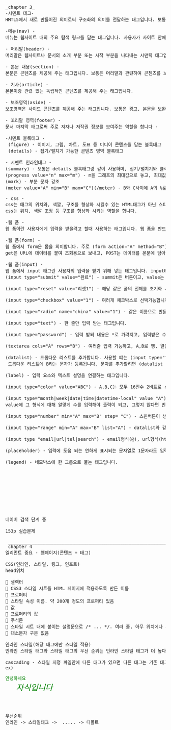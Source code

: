 <pre>_chapter 3_
-시멘트 테그-
HMTL5에서 새로 만들어진 의미로써 구조화의 의미를 전달하는 태그입니다. 보통 시멘트 구조와 시멘트 구조의 서순으로는 머리말(header), 메뉴(nav), 본문내용(section), 기사(article) 보조영역(aside), 꼬리말(footer)으로 되어 있습니다.

-메뉴(nav) -
메뉴는 웹사이트 내의 주요 탐색 링크를 담는 태그입니다. 사용자가 사이트 안에서 주요 페이지로 이동할 수 있게 해주는 링크(하이퍼링크)를 넣어 이해하기 내용과 관련하여 추가적 설명 및 자료를 사용하는 역할입니다

- 머리말(header) -
머리말은 웹사이트나 문서의 소개 부분 또는 시작 부분을 나타내는 시맨틱 태그입니다. 주로 페이지의 제목을 표시 하는 역할입니다. 

- 본문 내용(section) -
본문은 콘텐츠를 제공해 주는 태그입니다. 보통은 머리말과 관련하여 콘첸츠를 보여주는 역할입니다. (section)을 여러개 지정 가능하고, 구분은 (h1 ~ h6)으로 합니다.  

- 기사(article) -
본몬이랑 관련 있는 독립적인 콘텐츠를 제공해 주는 태그입니다. 

- 보조영역(aside) -
보조영역은 사이드 콘텐츠를 제공해 주는 태그입니다. 보통은 광고, 본문을 보완하는 추가적인 정보 제공 등 여러 역할을 합니다. 

- 꼬리말 영역(footer) -
문서 마지막 태그로써 주로 저자나 저작권 정보를 보여주는 역할을 합니다 -

-시멘트 블록태그 -
 (figure) - 이미지, 그림, 차트, 도표 등 미디어 콘텐츠를 담는 블록태그
 (details) - 접기/펼치기 가능한 콘텐츠 영역 블록태그

- 시멘트 인라인태그 -
(summary) - 보통은 details 블록태그랑 같이 사용하며, 접기/펼치기와 클릭해서 열고 닫는 기능의 역할
(progress value="n" max="m") - m을 그래프의 최대값으로 놓고, 최대값 m인 그래프가 n%만큼 참 (progress)
(mark) - 부분 문자 강조
(meter value="A" min="B" max="C")(/meter) - B와 C사이에 A의 %로 막대 그래프에 표기함  

- css -
css는 태그의 위치와, 색깔, 구조를 형상화 시킬수 있는 HTML태그가 아닌 스타일 언어 입니다. HTML4까지는 css가 없이 HTML4에 종속이 되었는데, HTML5부터 HTML5, css개념이 나누어졌습니다.
css는 위치, 색깔 조정 등 구조를 형상화 시키는 역할을 합니다. 

-웹 폼 -
웹 폼이란 사용자에게 입력을 받을려고 할때 사용하는 태그입니다. 웹 폼을 만드는 태그는 (input), (textarea), (select) 등이 있습니다.

-웹 폼(form) -
웹 폼에서 form은 몸을 의미합니다. 주로 (form action="A" method="B") 를 쓰고,  A는 저장된 url을 뜻하고, B는 get,post가 있는데 
get은 URL에 데이터를 붙여 조회용으로 보내고, POST는 데이터를 본문에 담아 저장이나 민감 정보용으로 보냅니다. 

-웹 폼(input) -
웹 폼에서 input 태그란 사용자의 입력을 받기 위해 넣는 태그입니다. input타입 태그에 입력을 받고, 그 입력을 토대로 form의 action 속성에 있는 곳에 데이터가 전송이 됩니다.
(input type="submit" value="완료") - summit은 버튼이고, value는 입력한 문자가 버튼에 뜨도록 하는것 입니다. 

(input type="reset" value="리셋1") - 해당 같은 폼의 전체를 초기화 시킵니다.(리셋1버튼 생성) 

(input type="checkbox" value="1") - 여러개 체크박스로 선택가능합니다.(다중 선택지o)

(input type="radio" name="china" value="1") - 같은 이름으로 만들어야 하고 한개만 선택가능합니다.(다중 선택지x) 

(input type="text") - 한 줄만 입력 받는 태그입니다.

(input type="password") - 입력 받되 내용은 *로 가려지고, 입력받은 수만큼 *의 개수가 증가합니다.

(textarea cols="A" rows="B") - 여러줄 입력 가능하고, A,B로 행, 열을 늘릴 수 있습니다. 주의 사항으로 폼을 열고 닫을 때 (/form)을 사용하기 전에 (/textarea)를 먼저 입력 하고 닫아야 정상적으로 수행이 됩니다.

(datalist) - 드롭다운 리스트를 추가합니다. 사용할 떄는 (input type="text" list="A")에 종속 되어야하고, 그 안에 (datalist id="A") 있어야하고, 그 안에 (option value="B") 라는 문장을 추가해주면 
 드롭다운 리스트에 B라는 문자가 등록됩니다. 문자를 추가할려면 (datalist id="A") 안에 option value를 원하는 문자를 넣어 추가하면 됩니다.
 
(label) - 입력 요소와 텍스트 설명을 연결하는 태그입니다.

(input type="color" value="ABC") - A,B,C는 모두 16진수 2비트로 red, green, bule의 농도를 섞어 색깔을 나타냅니다. 

(input type="month|week|date|time|datetime-local" value "A") - month(yyyy-mm), week(YYYY-Www), date(YYYY-MM-DD), time(hh:mm or hh:mm:ss), datetime-local(YYYY-MM-DDThh:mm) 중에 타입 하나를 선택하여 넣고,
value에 그 형식에 대해 알맞게 수를 입력해야 출력이 되고, 그렇지 않다면 빈화면으로 출력이 됩니다.

(input type="number" min="A" max="B" step= "C") - 스핀버튼이 생성되고 위쪽, 밑쪽 클릭당 최소값 A부터 최대값 B까지 C만큼 증가하거나, 감소합니다.

(input type="range" min="A" max="B" list="A") - datalist와 같이 쓰며, 최솟값 A, 최댓값 B를 설정해 클릭하여 움직일 수 있는 슬라이드 바를 만들고 A의 목록의 값들이 설정됩니다.

(input type "email|url|tel|search") - email형식(@), url형식(http:// or https://), 전화번호 형식(010-1234-1234), action url설정에 맞는 찾아지는 정보가 있습니다.

(placeholder) - 입력에 도움 되는 연하게 표시되는 문자열로 1문자라도 입력받으면 사라집니다. 보통 양식에 대한 힌트를 줄때 사용됩니다.

(legend) - 네모박스에 한 그룹으로 뭍는 태그입니다.










네이버 검색 단계 중

153p 실습문제

 ______________________________________________________________________
 chapter 4
엘리먼트 중요 - 웹페이지(콘텐츠 + 태그)

CSS(인라인, 스타일, 링크, 인포트)
head위치

 셀렉터
 CSS3 스타일 시트를 HTML 페이지에 적용하도록 만든 이름
 프로퍼티
 스타일 속성 이름. 약 200개 정도의 프로퍼티 있음
 값
 프로퍼티의 값
 주석문
 스타일 시트 내에 붙이는 설명문으로 /* ... */. 여러 줄, 아무 위치에나 사용 가능
 대소문자 구분 없음

인라인 스타일(해당 태그에만 스타일 적용)
인라인 스타일 태그와 스타일 태그의 우선 순위는 인라인 스타일 태그가 더 높다.

cascading - 스타일 지정 파일안에 다른 태그가 있으면 다른 태그는 기존 태그의 영향을 받음(위에서 아래서 적용됨)
ex) <p style="color:green">안녕하세요
    <em style="font-size:25px">자식입니다</em> 
    </p>

우선순위
인라인 -> 스타일태그 ->  ..... -> 디폴트
</pre>    










 

